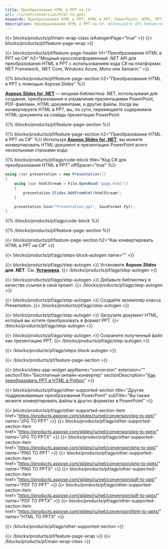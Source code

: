 ```yaml
---
title: Преобразование HTML в PPT на C#
url: /ru/net/conversion/html-to-ppt/
keywords: Преобразование HTML в PPT, HTML в PPT, PowerPoint, HTML, PPT, API C#, библиотеку .NET.
description: Преобразование HTML в PPT на C#. Используйте API библиотеки .NET для преобразования HTML в PowerPoint
---
```


{{< blocks/products/pf/main-wrap-class isAutogenPage="true" >}}
{{< blocks/products/pf/feature-page-wrap >}}

{{< blocks/products/pf/feature-page-header h1="Преобразование HTML в PPT на C#" h2="Мощный кроссплатформенный .NET API для преобразования HTML в PPT с использованием кода C# на платформах NET Framework, .NET Core, Windows Azure, Mono или Xamarin." >}}

{{% blocks/products/pf/feature-page-section h2="Преобразование HTML в PPT с помощью Aspose.Slides" %}}

[**Aspose.Slides for .NET**](https://products.aspose.com/slides/ru/net/) — мощная библиотека .NET, используемая для создания, преобразования и управления презентациями PowerPoint, PDF-файлами, HTML-документами, и другие файлы. Когда вы конвертируете HTML в PPT, вы, по сути, перемещаете содержимое HTML-документа на слайды презентации PowerPoint.

{{% /blocks/products/pf/feature-page-section %}}


{{% blocks/products/pf/feature-page-section  h2="Преобразование HTML в PPT на C#" %}}
Используя [**Aspose.Slides for .NET**](https://products.aspose.com/slides/ru/net/), вы можете конвертировать HTML-документ в презентацию PowerPoint всего несколькими строками кода:

{{% blocks/products/pf/agp/code-block title="Код C# для преобразования HTML в PPT" offSpacer="true" %}}
```cs
using (var presentation = new Presentation())
{
    using (var htmlStream = File.OpenRead("page.html"))
    {
        presentation.Slides.AddFromHtml(htmlStream);
    }

    presentation.Save("Presentation.ppt", SaveFormat.Ppt);
}
```
{{% /blocks/products/pf/agp/code-block %}}

{{% /blocks/products/pf/feature-page-section %}}




{{< blocks/products/pf/feature-page-section  h2="Как конвертировать HTML в PPT на C#" >}}


{{< blocks/products/pf/agp/steps-block-autogen name="" >}}


{{< blocks/products/pf/agp/step-autogen >}}
Установите **Aspose.Slides для .NET**. См. [**Установка**](https://docs.aspose.com/slides/net/installation/).
{{< /blocks/products/pf/agp/step-autogen >}}

{{< blocks/products/pf/agp/step-autogen >}}
Добавьте библиотеку в качестве ссылки в свой проект.
{{< /blocks/products/pf/agp/step-autogen >}}

{{< blocks/products/pf/agp/step-autogen >}}
Создайте экземпляр класса Presentation.
{{< /blocks/products/pf/agp/step-autogen >}}

{{< blocks/products/pf/agp/step-autogen >}}
Загрузите документ HTML, который вы хотите преобразовать в формат PPT.
{{< /blocks/products/pf/agp/step-autogen >}}

{{< blocks/products/pf/agp/step-autogen >}}
Сохраните полученный файл как презентацию PPT.
{{< /blocks/products/pf/agp/step-autogen >}}


{{< /blocks/products/pf/agp/steps-block-autogen >}}


{{< /blocks/products/pf/feature-page-section >}}




{{< blocks/slides-app-widget  appName="conversion" extension="" sectionTitle="Бесплатный онлайн-конвертер" sectionDescription="[Как преобразовать PPT в HTML в Python](https://products.aspose.com/slides/ru/python-net/conversion/ppt-to-html/)" >}}

{{< blocks/products/pf/agp/other-supported-section title="Другие поддерживаемые преобразования PowerPoint" subTitle="Вы также можете конвертировать файлы в других форматах в PowerPoint" >}}

{{< blocks/products/pf/agp/other-supported-section-item href="https://products.aspose.com/slides/ru/net/conversion/jpg-to-ppt/" name="JPG TO PPT" >}}
{{< blocks/products/pf/agp/other-supported-section-item href="https://products.aspose.com/slides/ru/net/conversion/jpg-to-pptx/" name="JPG TO PPTX" >}}
{{< blocks/products/pf/agp/other-supported-section-item href="https://products.aspose.com/slides/ru/net/conversion/png-to-ppt/" name="PNG TO PPT" >}}
{{< blocks/products/pf/agp/other-supported-section-item href="https://products.aspose.com/slides/ru/net/conversion/png-to-pptx/" name="PNG TO PPTX" >}}
{{< blocks/products/pf/agp/other-supported-section-item href="https://products.aspose.com/slides/ru/net/conversion/pdf-to-ppt/" name="PDF TO PPT" >}}
{{< blocks/products/pf/agp/other-supported-section-item href="https://products.aspose.com/slides/ru/net/conversion/pdf-to-pptx/" name="PDF TO PPTX" >}}
{{< blocks/products/pf/agp/other-supported-section-item href="https://products.aspose.com/slides/ru/net/conversion/html-to-pptx/" name="HTML TO PPTX" >}}


{{< /blocks/products/pf/agp/other-supported-section >}}

{{< /blocks/products/pf/feature-page-wrap >}}
{{< /blocks/products/pf/main-wrap-class >}}